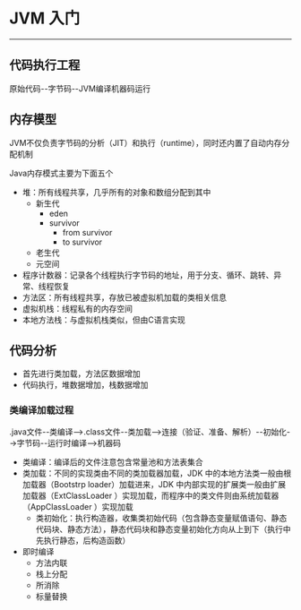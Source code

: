 # JVM 入门
***
## 代码执行工程
原始代码--字节码--JVM编译机器码运行

## 内存模型
JVM不仅负责字节码的分析（JIT）和执行（runtime），同时还内置了自动内存分配机制

Java内存模式主要为下面五个

- 堆：所有线程共享，几乎所有的对象和数组分配到其中
	- 新生代
		- eden
		- survivor
			- from survivor
			- to survivor
	- 老生代
	- 元空间
- 程序计数器：记录各个线程执行字节码的地址，用于分支、循环、跳转、异常、线程恢复
- 方法区：所有线程共享，存放已被虚拟机加载的类相关信息
- 虚拟机栈：线程私有的内存空间
- 本地方法栈：与虚拟机栈类似，但由C语言实现

## 代码分析
- 首先进行类加载，方法区数据增加
- 代码执行，堆数据增加，栈数据增加

### 类编译加载过程
.java文件--类编译-->.class文件--类加载-->连接（验证、准备、解析）--初始化-->字节码--运行时编译-->机器码

- 类编译：编译后的文件注意包含常量池和方法表集合
- 类加载：不同的实现类由不同的类加载器加载，JDK 中的本地方法类一般由根加载器（Bootstrp loader）加载进来，JDK 中内部实现的扩展类一般由扩展加载器（ExtClassLoader ）实现加载，而程序中的类文件则由系统加载器（AppClassLoader ）实现加载
	- 类初始化：执行构造器，收集类初始代码（包含静态变量赋值语句、静态代码块、静态方法），静态代码块和静态变量初始化方向从上到下（执行中先执行静态，后构造函数）
- 即时编译
	- 方法内联
	- 栈上分配
	- 所消除
	- 标量替换